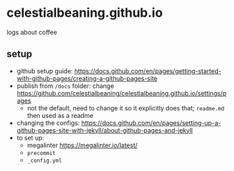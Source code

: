 # celestialbeaning.github.io

logs about coffee

## setup

* github setup guide: https://docs.github.com/en/pages/getting-started-with-github-pages/creating-a-github-pages-site
* publish from `/docs` folder: change https://github.com/celestialbeaning/celestialbeaning.github.io/settings/pages
  * not the default, need to change it so it explicitly does that; `readme.md` then used as a readme
* changing the configs: https://docs.github.com/en/pages/setting-up-a-github-pages-site-with-jekyll/about-github-pages-and-jekyll
* to set up:
  * megalinter https://megalinter.io/latest/
  * `precommit`
  * `_config.yml`